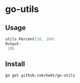 # go-utils
 

Usage
-----

```go
utils.Percent(10, 100)
Output:
 10%
```


Install
-------

```
go get github.com/kwmt/go-utils
```

